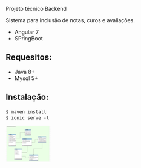 Projeto técnico Backend

Sistema para inclusão de notas, curos e avaliações.

* Angular 7
* SPringBoot


Requesitos:
------------

* Java 8+
* Mysql 5+

Instalação:
------------

```
$ maven install
$ ionic serve -l
```


<img src="https://github.com/wallacecamacho/ead-ionic-springboot/blob/master/frontend/src/assets/img/modelo.png" width="120" align="left" />

